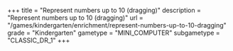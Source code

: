 +++
title = "Represent numbers up to 10 (dragging)"
description = "Represent numbers up to 10 (dragging)"
url = "/games/kindergarten/enrichment/represent-numbers-up-to-10-dragging"
grade = "Kindergarten"
gametype = "MINI_COMPUTER"
subgametype = "CLASSIC_DR_1"
+++